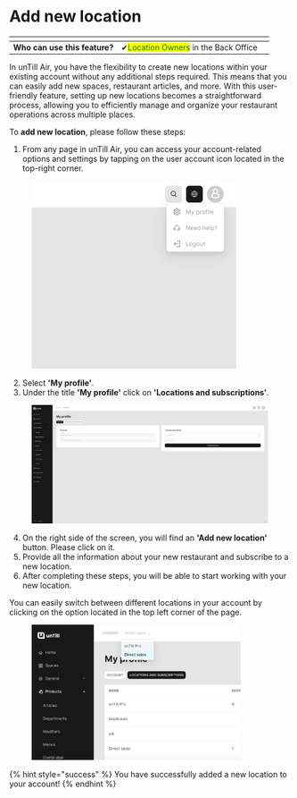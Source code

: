 # Add new location



<table data-card-size="large" data-view="cards"><thead><tr><th></th><th></th><th></th></tr></thead><tbody><tr><td><strong>Who can use this feature?</strong></td><td><span data-gb-custom-inline data-tag="emoji" data-code="2714">✔</span><mark style="color:green;">Location Owners</mark> in the Back Office</td><td></td></tr></tbody></table>

In unTill Air, you have the flexibility to create new locations within your existing account without any additional steps required. This means that you can easily add new spaces, restaurant articles, and more. With this user-friendly feature, setting up new locations becomes a straightforward process, allowing you to efficiently manage and organize your restaurant operations across multiple places.

To **add new location**, please follow these steps:

1. From any page in unTill Air, you can access your account-related options and settings by tapping on the user account icon located in the top-right corner.

<figure><img src="../../.gitbook/assets/Screenshot (14).png" alt="" width="367"><figcaption></figcaption></figure>

2. Select **'My profile'**.
3. Under the title **'My profile'** click on **'Locations and subscriptions'**.

<figure><img src="../../.gitbook/assets/Screenshot (15).png" alt=""><figcaption></figcaption></figure>

4. On the right side of the screen, you will find an **'Add new location'** button. Please click on it.
5. Provide all the information about your new restaurant and subscribe to a new location.
6. After completing these steps, you will be able to start working with your new location.

You can easily switch between different locations in your account by clicking on the option located in the top left corner of the page.

<figure><img src="../../.gitbook/assets/Screenshot (16).png" alt="" width="375"><figcaption></figcaption></figure>



{% hint style="success" %}
You have successfully added a new location to your account!
{% endhint %}
